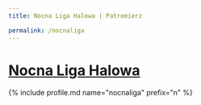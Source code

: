 ```yaml
---
title: Nocna Liga Halowa | Patromierz

permalink: /nocnaliga
---
```


# [Nocna Liga Halowa](https://patronite.pl/nocnaliga)

{% include profile.md name="nocnaliga" prefix="n" %}
